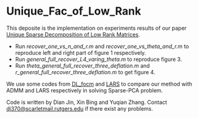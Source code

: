 # Unique_Fac_of_Low_Rank
This deposite is the implementation on experiments results of our paper [Unique Sparse Decomposition of Low Rank Matrices]( https://rutgersconnect-my.sharepoint.com/:b:/g/personal/dj370_soe_rutgers_edu/EShimHFuS_dEsgA6PBbtAH4BKR-QTjGLGI_S7pqvvkrJZw?e=fcKzbZ).

+ Run *recover_one_vs_n_and_r.m* and *recover_one_vs_theta_and_r.m* to reproduce left and right part of figure 1 respectively.
+ Run *general_full_recover_L4_varing_theta.m* to reproduce figure 3.
+ Run *theta_general_full_recover_three_deflation.m* and *r_general_full_recover_three_deflation.m* to get figure 4.

We use some codes from [DL_focm](https://github.com/sunju/dl_focm) and [LARS](https://www.mathworks.com/matlabcentral/mlc-downloads/downloads/submissions/58939/versions/1/previews/spca.m/index.html) to compare our method with ADMM and LARS respectively in solving Sparse-PCA problem.

Code is written by Dian Jin, Xin Bing and Yuqian Zhang. Contact dj370@scarletmail.rutgers.edu if there exist any problems.
